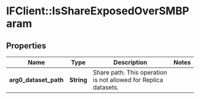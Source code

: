 # IFClient::IsShareExposedOverSMBParam

## Properties
Name | Type | Description | Notes
------------ | ------------- | ------------- | -------------
**arg0_dataset_path** | **String** | Share path. This operation is not allowed for Replica datasets. | 


